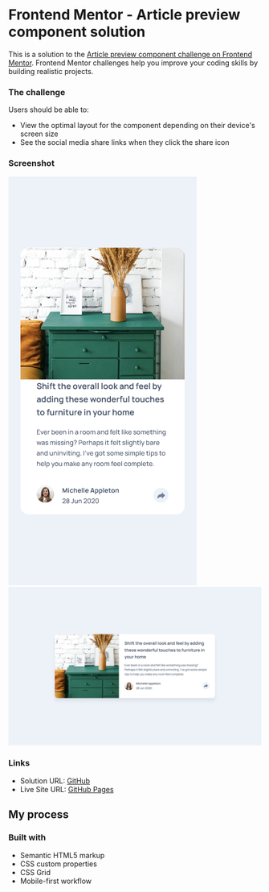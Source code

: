 # Frontend Mentor - Article preview component solution

This is a solution to the [Article preview component challenge on Frontend Mentor](https://www.frontendmentor.io/challenges/article-preview-component-dYBN_pYFT). Frontend Mentor challenges help you improve your coding skills by building realistic projects.

### The challenge

Users should be able to:

- View the optimal layout for the component depending on their device's screen size
- See the social media share links when they click the share icon

### Screenshot

![](./mobile.png)
![](./desktop.png)

### Links

- Solution URL: [GitHub](https://github.com/leemander/Frontend-Mentor-Projects/tree/main/article-preview-component-master)
- Live Site URL: [GitHub Pages](https://leemander.github.io/Frontend-Mentor-Projects/article-preview-component-master/)

## My process

### Built with

- Semantic HTML5 markup
- CSS custom properties
- CSS Grid
- Mobile-first workflow
